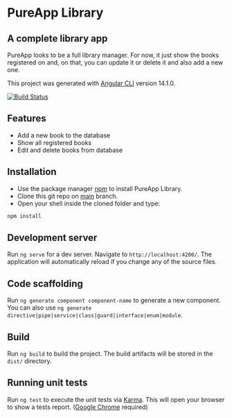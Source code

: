 # PureApp Library
## A complete library app
PureApp looks to be a full library manager. For now, it just show the books registered on and, on that, you can update it or delete it and also add a new one.

This project was generated with [Angular CLI](https://github.com/angular/angular-cli) version 14.1.0.

[![Build Status](https://travis-ci.org/joemccann/dillinger.svg?branch=master)](https://travis-ci.org/joemccann/dillinger)

## Features

- Add a new book to the database
- Show all registered books
- Edit and delete books from database

## Installation

- Use the package manager [npm](https://www.npmjs.com) to install PureApp Library.
- Clone this git repo on [main](https://github.com/DouglasGorges/purespectrum/tree/main) branch.
- Open your shell inside the cloned folder and type:
```bash
npm install
```
## Development server

Run `ng serve` for a dev server. Navigate to `http://localhost:4200/`. The application will automatically reload if you change any of the source files.
## Code scaffolding

Run `ng generate component component-name` to generate a new component. You can also use `ng generate directive|pipe|service|class|guard|interface|enum|module`.
## Build

Run `ng build` to build the project. The build artifacts will be stored in the `dist/` directory.

## Running unit tests

Run `ng test` to execute the unit tests via [Karma](https://karma-runner.github.io). This will open your browser to show a tests report. ([Google Chrome](https://www.google.com/chrome/) required)

